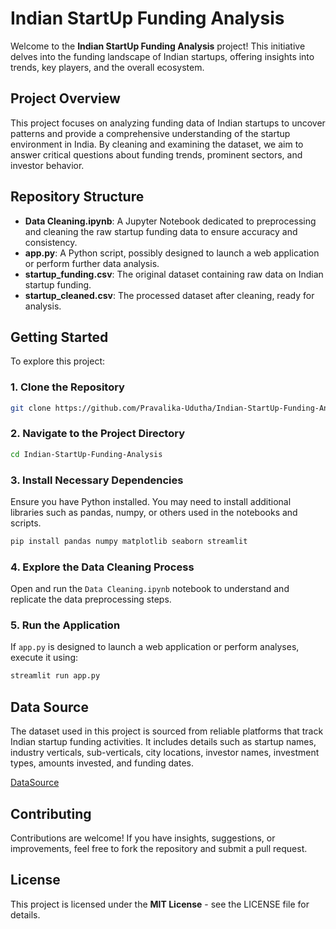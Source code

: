 # Indian StartUp Funding Analysis

Welcome to the **Indian StartUp Funding Analysis** project! This initiative delves into the funding landscape of Indian startups, offering insights into trends, key players, and the overall ecosystem.


## Project Overview

This project focuses on analyzing funding data of Indian startups to uncover patterns and provide a comprehensive understanding of the startup environment in India. By cleaning and examining the dataset, we aim to answer critical questions about funding trends, prominent sectors, and investor behavior.

## Repository Structure

- **Data Cleaning.ipynb**: A Jupyter Notebook dedicated to preprocessing and cleaning the raw startup funding data to ensure accuracy and consistency.
- **app.py**: A Python script, possibly designed to launch a web application or perform further data analysis.
- **startup_funding.csv**: The original dataset containing raw data on Indian startup funding.
- **startup_cleaned.csv**: The processed dataset after cleaning, ready for analysis.

## Getting Started

To explore this project:

### 1. Clone the Repository
```bash
git clone https://github.com/Pravalika-Udutha/Indian-StartUp-Funding-Analysis.git
```

### 2. Navigate to the Project Directory
```bash
cd Indian-StartUp-Funding-Analysis
```

### 3. Install Necessary Dependencies
Ensure you have Python installed. You may need to install additional libraries such as pandas, numpy, or others used in the notebooks and scripts.
```bash
pip install pandas numpy matplotlib seaborn streamlit
```

### 4. Explore the Data Cleaning Process
Open and run the `Data Cleaning.ipynb` notebook to understand and replicate the data preprocessing steps.

### 5. Run the Application
If `app.py` is designed to launch a web application or perform analyses, execute it using:
```bash
streamlit run app.py
```

## Data Source

The dataset used in this project is sourced from reliable platforms that track Indian startup funding activities. It includes details such as startup names, industry verticals, sub-verticals, city locations, investor names, investment types, amounts invested, and funding dates.

[DataSource](https://www.kaggle.com/datasets/sudalairajkumar/indian-startup-funding)

## Contributing

Contributions are welcome! If you have insights, suggestions, or improvements, feel free to fork the repository and submit a pull request.

## License

This project is licensed under the **MIT License** - see the LICENSE file for details.
